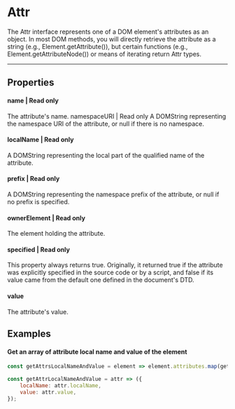 # Attr
The Attr interface represents one of a DOM element's attributes as an object. In most DOM methods, you will directly retrieve the attribute as a string (e.g., Element.getAttribute()), but certain functions (e.g., Element.getAttributeNode()) or means of iterating return Attr types.

---
## Properties
#### name | Read only
The attribute's name.
namespaceURI | Read only
A DOMString representing the namespace URI of the attribute, or null if there is no namespace.
#### localName | Read only
A DOMString representing the local part of the qualified name of the attribute.
#### prefix | Read only
A DOMString representing the namespace prefix of the attribute, or null if no prefix is specified.
#### ownerElement | Read only
The element holding the attribute.

#### specified | Read only
This property always returns true. Originally, it returned true if the attribute was explicitly specified in the source code or by a script, and false if its value came from the default one defined in the document's DTD.
#### value
The attribute's value.

## Examples
#### Get an array of attribute local name and value of the element

```js
const getAttrsLocalNameAndValue = element => element.attributes.map(getAttrLocalNameAndValue);

const getAttrLocalNameAndValue = attr => ({
    localName: attr.localName,
    value: attr.value,
});
```
